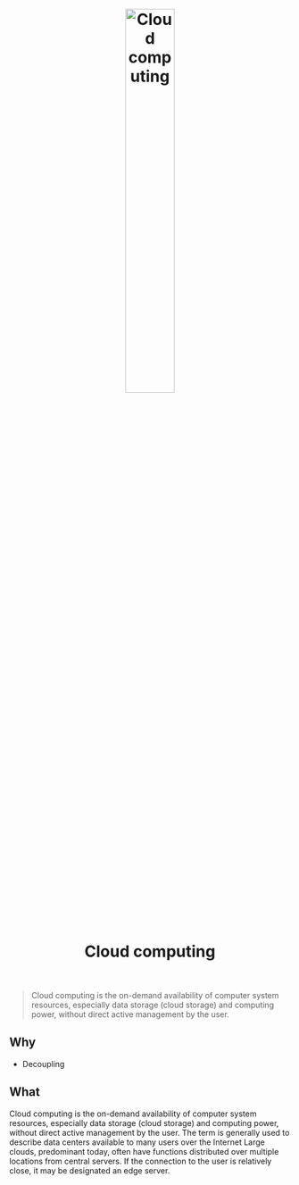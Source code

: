 <h1 align="center">
<br>
  <a href="https://www.wikiwand.com/en/Cloud_computing"><img src="https://i.imgur.com/B250Psr.png" alt="Cloud computing" width=42%"></a>
  <br>
    <br>
  Cloud computing
  <br><br>
</h1>





> Cloud computing is the on-demand availability of computer system resources, especially data storage (cloud storage) and computing power, without direct active management by the user. 

## Why

* Decoupling

## What 

Cloud computing is the on-demand availability of computer system resources, especially data storage (cloud storage) and computing power, without direct active management by the user. The term is generally used to describe data centers available to many users over the Internet Large clouds, predominant today, often have functions distributed over multiple locations from central servers. If the connection to the user is relatively close, it may be designated an edge server.